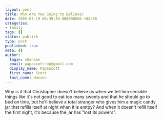 ```yaml
---
layout: post
title: Who Are You Going to Believe?
date: 2005-07-19 08:39:39.000000000 +02:00
categories:
- family
tags: []
status: publish
type: post
published: true
meta: {}
author:
  login: shanson
  email: papascott-wp@gmail.com
  display_name: PapaScott
  first_name: Scott
  last_name: Hanson
---
```

<p>Why is it that Christopher doesn't believe us when we tell him sensible things like it's not good to eat too many sweets and that he should go to bed on time, but he'll believe a total stranger who gives him a magic candy jar that refills itself at night when it is emtpy? And when it doesn't refill itself the first night, it's because the jar has "lost its powers".</p>
